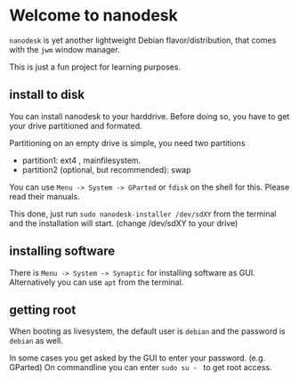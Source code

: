 # Welcome to nanodesk

`nanodesk` is yet another lightweight Debian flavor/distribution, 
that comes with the `jwm` window manager.

This is just a fun project for learning purposes. 

## install to disk

You can install nanodesk to your harddrive. Before doing so,
you have to get your drive partitioned and formated. 

Partitioning on an empty drive is simple, you need two partitions

- partition1: ext4 , mainfilesystem. 
- partition2 (optional, but recommended): swap

You can use `Menu -> System -> GParted` or `fdisk` on the shell for this.
Please read their manuals.

This done, just run `sudo nanodesk-installer /dev/sdXY` from the terminal
and the installation will start. (change /dev/sdXY to your drive)

## installing software

There is `Menu -> System -> Synaptic` for installing software as GUI.
Alternatively you can use `apt` from the terminal. 

## getting root

When booting as livesystem, the default user is `debian` and the 
password is `debian` as well.

In some cases you get asked by the GUI to enter your password. (e.g. GParted)
On commandline you can enter `sudo su - ` to get root access.
